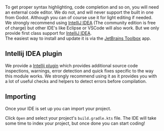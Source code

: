 To get proper syntax highlighting, code completion and so on, you will need an external code editor. We do not, and will never support the built in one from Godot. Although you can of course use it for light editing if needed.  
We strongly recommend using [IntelliJ IDEA](https://jetbrains.com/idea) (The community edition is free of charge) but other IDE's like Eclipse or VSCode will also work. But we only provide first class support for [IntelliJ IDEA](https://jetbrains.com/idea).  
The easiest way to install and update it is via the [JetBrains Toolbox](https://www.jetbrains.com/toolbox-app/) app.

## Intellij IDEA plugin
We provide a [Intellij plugin](TODO()) which provides additional source code inspections, warnings, error detection and quick fixes specific to the way this module works. We strongly recommend using it as it provides you with a lot of useful checks and helpers to detect errors before compilation.

## Importing
Once your IDE is set up you can import your project.

Click `Open` and select your project's `build.gradle.kts` file. The IDE will take some time to index your project, but once done you can start coding!
